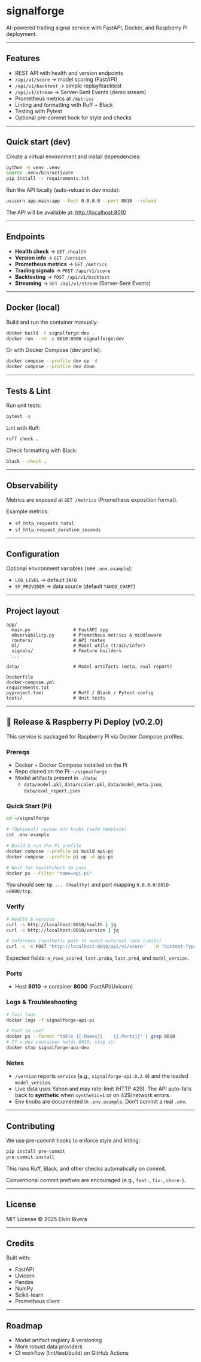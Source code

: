 # signalforge

AI-powered trading signal service with FastAPI, Docker, and Raspberry Pi deployment.

---

## Features

- REST API with health and version endpoints  
- `/api/v1/score` → model scoring (FastAPI)  
- `/api/v1/backtest` → simple replay/backtest  
- `/api/v1/stream` → Server-Sent Events (demo stream)  
- Prometheus metrics at `/metrics`  
- Linting and formatting with Ruff + Black  
- Testing with Pytest  
- Optional pre-commit hook for style and checks  

---

## Quick start (dev)

Create a virtual environment and install dependencies:

```bash
python -m venv .venv
source .venv/bin/activate
pip install -r requirements.txt
```

Run the API locally (auto-reload in dev mode):

```bash
uvicorn app.main:app --host 0.0.0.0 --port 8010 --reload
```

The API will be available at: [http://localhost:8010](http://localhost:8010)

---

## Endpoints

- **Health check** → `GET /health`  
- **Version info** → `GET /version`  
- **Prometheus metrics** → `GET /metrics`  
- **Trading signals** → `POST /api/v1/score`  
- **Backtesting** → `POST /api/v1/backtest`  
- **Streaming** → `GET /api/v1/stream` (Server-Sent Events)  

---

## Docker (local)

Build and run the container manually:

```bash
docker build -t signalforge:dev .
docker run --rm -p 8010:8000 signalforge:dev
```

Or with Docker Compose (dev profile):

```bash
docker compose --profile dev up -d
docker compose --profile dev down
```

---

## Tests & Lint

Run unit tests:

```bash
pytest -q
```

Lint with Ruff:

```bash
ruff check .
```

Check formatting with Black:

```bash
black --check .
```

---

## Observability

Metrics are exposed at `GET /metrics` (Prometheus exposition format).  

Example metrics:  
- `sf_http_requests_total`  
- `sf_http_request_duration_seconds`  

---

## Configuration

Optional environment variables (see `.env.example`):  
- `LOG_LEVEL` → default `INFO`  
- `SF_PROVIDER` → data source (default `YAHOO_CHART`)  

---

## Project layout

```
app/
  main.py                # FastAPI app
  observability.py       # Prometheus metrics & middleware
  routers/               # API routes
  ml/                    # Model utils (train/infer)
  signals/               # Feature builders
  ...

data/                    # Model artifacts (meta, eval report)

Dockerfile
docker-compose.yml
requirements.txt
pyproject.toml           # Ruff / Black / Pytest config
tests/                   # Unit tests
```

---

## 🚀 Release & Raspberry Pi Deploy (v0.2.0)

This service is packaged for Raspberry Pi via Docker Compose profiles.

### Prereqs
- Docker + Docker Compose installed on the Pi
- Repo cloned on the Pi: `~/signalforge`
- Model artifacts present in `./data`:
  - `data/model.pkl`, `data/scaler.pkl`, `data/model_meta.json`, `data/eval_report.json`

### Quick Start (Pi)
```bash
cd ~/signalforge

# (Optional) review env knobs (safe template)
cat .env.example

# Build & run the Pi profile
docker compose --profile pi build api-pi
docker compose --profile pi up -d api-pi

# Wait for healthcheck to pass
docker ps --filter "name=api-pi"
```

You should see: `Up ... (healthy)` and port mapping `0.0.0.0:8010->8000/tcp`.

### Verify
```bash
# Health & version
curl -s http://localhost:8010/health | jq
curl -s http://localhost:8010/version | jq

# Inference (synthetic path to avoid external rate limits)
curl -s -X POST "http://localhost:8010/api/v1/score"   -H "Content-Type: application/json"   -d '{"symbol":"AAPL","interval":"5m","limit":180,"synthetic":1,"synthetic_mode":"up"}' | jq
```

Expected fields: `n_rows_scored`, `last.proba`, `last.pred`, and `model_version`.

### Ports
- Host **8010** → container **8000** (FastAPI/Uvicorn)

### Logs & Troubleshooting
```bash
# Tail logs
docker logs -f signalforge-api-pi

# Port in use?
docker ps --format "table {{.Names}}	{{.Ports}}" | grep 8010
# If a dev container holds 8010, stop it:
docker stop signalforge-api-dev
```

### Notes
- `/version` reports `service` (e.g., `signalforge-api:0.2.0`) and the loaded `model_version`.
- Live data uses Yahoo and may rate-limit (HTTP 429). The API auto-falls back to **synthetic** when `synthetic=1` or on 429/network errors.
- Env knobs are documented in `.env.example`. Don’t commit a real `.env`.

---

## Contributing

We use pre-commit hooks to enforce style and linting:

```bash
pip install pre-commit
pre-commit install
```

This runs Ruff, Black, and other checks automatically on commit.  

Conventional commit prefixes are encouraged (e.g., `feat:`, `fix:`, `chore:`).  

---

## License

MIT License © 2025 Elvin Rivera  

---

## Credits

Built with:  
- FastAPI  
- Uvicorn  
- Pandas  
- NumPy  
- Scikit-learn  
- Prometheus client  

---

## Roadmap

- Model artifact registry & versioning  
- More robust data providers  
- CI workflow (lint/test/build) on GitHub Actions  
